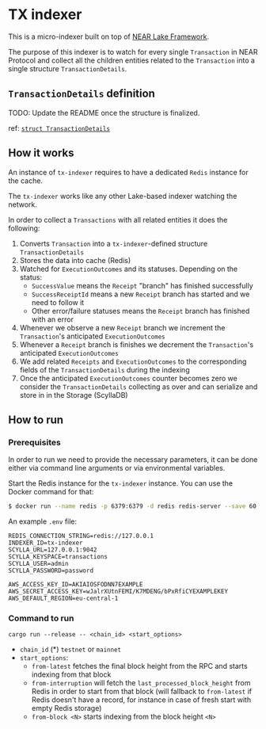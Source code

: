 # TX indexer

This is a micro-indexer built on top of [NEAR Lake Framework](https://github.com/near/near-lake-framework-rs).

The purpose of this indexer is to watch for every single `Transaction` in NEAR Protocol and collect all the children entities related to the `Transaction` into a single structure `TransactionDetails`.


## `TransactionDetails` definition

TODO: Update the README once the structure is finalized.

ref: [`struct TransactionDetails`](./src/types.rs)


## How it works

An instance of `tx-indexer` requires to have a dedicated `Redis` instance for the cache.

The `tx-indexer` works like any other Lake-based indexer watching the network.

In order to collect a `Transactions` with all related entities it does the following:

1. Converts `Transaction` into a `tx-indexer`-defined structure `TransactionDetails`
2. Stores the data into cache (Redis)
3. Watched for `ExecutionOutcomes` and its statuses. Depending on the status:
    - `SuccessValue` means the `Receipt` "branch" has finished successfully
    - `SuccessReceiptId` means a new `Receipt` branch has started and we need to follow it
    - Other error/failure statuses means the `Receipt` branch has finished with an error
4. Whenever we observe a new `Receipt` branch we increment the `Transaction`'s anticipated `ExecutionOutcomes`
5. Whenever a `Receipt` branch is finishes we decrement the `Transaction`'s anticipated `ExecutionOutcomes`
6. We add related `Receipts` and `ExecutionOutcomes` to the corresponding fields of the `TransactionDetails` during the indexing
7. Once the anticipated `ExecutionOutcomes` counter becomes zero we consider the `TransactionDetails` collecting as over and can serialize and store in in the Storage (ScyllaDB)

## How to run

### Prerequisites

In order to run we need to provide the necessary parameters, it can be done either via command line arguments or via environmental variables.

Start the Redis instance for the `tx-indexer` instance. You can use the Docker command for that:
```bash
$ docker run --name redis -p 6379:6379 -d redis redis-server --save 60 1 --loglevel warning
```
An example `.env` file:

```
REDIS_CONNECTION_STRING=redis://127.0.0.1
INDEXER_ID=tx-indexer
SCYLLA_URL=127.0.0.1:9042
SCYLLA_KEYSPACE=transactions
SCYLLA_USER=admin
SCYLLA_PASSWORD=password

AWS_ACCESS_KEY_ID=AKIAIOSFODNN7EXAMPLE
AWS_SECRET_ACCESS_KEY=wJalrXUtnFEMI/K7MDENG/bPxRfiCYEXAMPLEKEY
AWS_DEFAULT_REGION=eu-central-1
```

### Command to run

```
cargo run --release -- <chain_id> <start_options>
```

- `chain_id` (\*) `testnet` or `mainnet`
- `start_options`:
    - `from-latest` fetches the final block height from the RPC and starts indexing from that block
    - `from-interruption` will fetch the `last_processed_block_height` from Redis in order to start from that block (will fallback to `from-latest` if Redis doesn't have a record, for instance in case of fresh start with empty Redis storage)
    - `from-block <N>` starts indexing from the block height `<N>`

